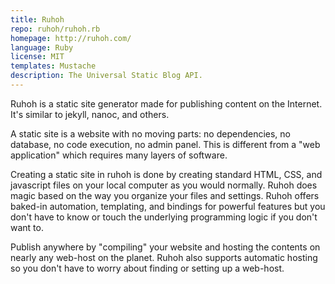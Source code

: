 ```yaml
---
title: Ruhoh
repo: ruhoh/ruhoh.rb
homepage: http://ruhoh.com/
language: Ruby
license: MIT
templates: Mustache
description: The Universal Static Blog API.
---
```


Ruhoh is a static site generator made for publishing content on the Internet. It's similar to jekyll, nanoc, and others.

A static site is a website with no moving parts: no dependencies, no database, no code execution, no admin panel. This is different from a "web application" which requires many layers of software.

Creating a static site in ruhoh is done by creating standard HTML, CSS, and javascript files on your local computer as you would normally. Ruhoh does magic based on the way you organize your files and settings. Ruhoh offers baked-in automation, templating, and bindings for powerful features but you don't have to know or touch the underlying programming logic if you don't want to.

Publish anywhere by "compiling" your website and hosting the contents on nearly any web-host on the planet. Ruhoh also supports automatic hosting so you don't have to worry about finding or setting up a web-host.
